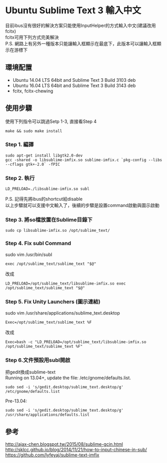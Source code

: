 # Ubuntu Sublime Text 3 輸入中文
目前ibus沒有很好的解決方案只能使用InputHelper的方式輸入中文(建議改用fcitx)  
fcitx可用下列方式完美解決  
P.S. 網路上有另外一種版本只能讓輸入框顯示在最底下，此版本可以讓輸入框顯示在游標下

## 環境配置
- Ubuntu 14.04 LTS 64bit and Sublime Text 3 Build 3103 deb
- Ubuntu 16.04 LTS 64bit and Sublime Text 3 Build 3143 deb
- fcitx, fcitx-chewing

## 使用步驟
使用下列指令可以跳過Setp 1-3, 直接看Step 4
```
make && sudo make install
```

### Step 1. 編譯
```
sudo apt-get install libgtk2.0-dev
gcc -shared -o libsublime-imfix.so sublime-imfix.c `pkg-config --libs --cflags gtk+-2.0` -fPIC
```
### Step 2. 執行
```
LD_PRELOAD=./libsublime-imfix.so subl
```
P.S. 記得先將ibus的shortcut給disable  
以上步驟就可以支援中文輸入了，後續的步驟是設置command啟動與圖示啟動

### Step 3. 將so檔放置在Sublime目錄下
```
sudo cp libsublime-imfix.so /opt/sublime_text/
```

### Step 4. Fix subl Command
sudo vim /usr/bin/subl
```
exec /opt/sublime_text/sublime_text "$@"
```
改成
```
LD_PRELOAD=/opt/sublime_text/libsublime-imfix.so exec /opt/sublime_text/sublime_text "$@"
```

### Step 5. Fix Unity Launchers (圖示連結)
sudo vim /usr/share/applications/sublime_text.desktop
```
Exec=/opt/sublime_text/sublime_text %F
```
改成
```
Exec=bash -c "LD_PRELOAD=/opt/sublime_text/libsublime-imfix.so /opt/sublime_text/sublime_text %F"
```

### Step 6.文件預設用subl開啟
把gedit換成sublime-text  
Running on 13.04+, update the file: /etc/gnome/defaults.list.  
```
sudo sed -i 's/gedit.desktop/sublime_text.desktop/g' /etc/gnome/defaults.list
```
Pre-13.04:  
```
sudo sed -i 's/gedit.desktop/sublime_text.desktop/g' /usr/share/applications/defaults.list
```

## 參考
http://ajax-chen.blogspot.tw/2015/08/sublime-gcin.html  
http://sklcc.github.io/blog/2014/11/21/how-to-input-chinese-in-sub/  
https://github.com/lyfeyaj/sublime-text-imfix  
